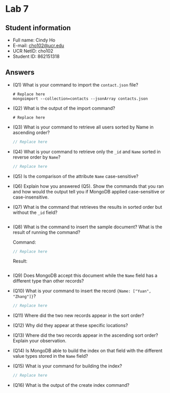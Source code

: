 # Lab 7

## Student information

* Full name: Cindy Ho
* E-mail: cho102@ucr.edu
* UCR NetID: cho102
* Student ID: 862151318

## Answers

* (Q1) What is your command to import the `contact.json` file?

    ```shell
    # Replace here
    mongoimport --collection=contacts --jsonArray contacts.json
    ```

* (Q2) What is the output of the import command?

    ```text
    # Replace here
    ```

* (Q3) What is your command to retrieve all users sorted by Name in ascending order?

    ```javascript
    // Replace here
    ```

* (Q4) What is your command to retrieve only the `_id` and `Name` sorted in reverse order by `Name`?

    ```javascript
    // Replace here
    ```

* (Q5) Is the comparison of the attribute `Name` case-sensitive?


* (Q6) Explain how you answered (Q5). Show the commands that you ran and how would the output tell you if MongoDB applied case-sensitive or case-insensitive.


* (Q7) What is the command that retrieves the results in sorted order but without the `_id` field?

    ```javascript
    ```


* (Q8) What is the command to insert the sample document? What is the result of running the command?

    Command:
    ```javascript
    // Replace here
    ```

    Result:
    ```json
    ```

* (Q9) Does MongoDB accept this document while the `Name` field has a different type than other records?



* (Q10) What is your command to insert the record `{Name: ["Yuan", "Zhang"]}`?

    ```javascript
    // Replace here
    ```


* (Q11) Where did the two new records appear in the sort order?


* (Q12) Why did they appear at these specific locations?


* (Q13) Where did the two records appear in the ascending sort order? Explain your observation.


* (Q14) Is MongoDB able to build the index on that field with the different value types stored in the `Name` field?


* (Q15) What is your command for building the index?

    ```javascript
    // Replace here
    ```


* (Q16) What is the output of the create index command?

    ```text
    ```
